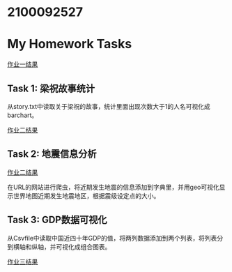 # 2100092527
<!DOCTYPE html>
<html>
<head>
    <title>My Homework Tasks</title>
</head>
<body>
    <h1>My Homework Tasks</h1>
    <a target="_blank" href="https://jamalsamatova.github.io/人物词频统计.html">作业一结果</a>
    <h2>Task 1: 梁祝故事统计</h2>
    <p>从story.txt中读取关于梁祝的故事，统计里面出现次数大于1的人名可视化成barchart。</p>
    <a target="_blank" href="https://jamalsamatova.github.io/world_earthquakes.html">作业二结果</a>
    <h2>Task 2: 地震信息分析</h2>
    <a target="_blank" href="https://jamalsamatova.github.io/world_earthquakes.html">作业二结果</a>
    <p>在URL的网站进行爬虫，将近期发生地震的信息添加到字典里，并用geo可视化显示世界地图近期发生地震地区，根据震级设定点的大小。</p>
    <h2>Task 3: GDP数据可视化</h2>
    <p>从Csvfile中读取中国近四十年GDP的值，将两列数据添加到两个列表，将列表分到横轴和纵轴，并可视化成组合图表。</p>
    <a target="_blank" href="https://jamalsamatova.github.io/china_gdp.html">作业三结果</a>
</body>
</html>
